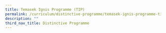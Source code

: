 ```yaml
---
title: Temasek Ignis Programme (TIP)
permalink: /curriculum/distinctive-programme/temasek-ignis-programme-tip/
description: ""
third_nav_title: Distinctive Programme
---
```

